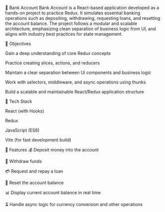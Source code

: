 🏦 Bank Account
Bank Account is a React-based application developed as a hands-on project to practice Redux. It simulates essential banking operations such as depositing, withdrawing, requesting loans, and resetting the account balance. The project follows a modular and scalable architecture, emphasizing clean separation of business logic from UI, and aligns with industry best practices for state management.

🎯 Objectives

Gain a deep understanding of core Redux concepts

Practice creating slices, actions, and reducers

Maintain a clear separation between UI components and business logic

Work with selectors, middleware, and async operations using thunks

Build a scalable and maintainable React/Redux application structure

🔧 Tech Stack

React (with Hooks)

Redux

JavaScript (ES6)

Vite (for fast development build)

🚀 Features
💰 Deposit money into the account

🏧 Withdraw funds

💳 Request and repay a loan

🔄 Reset the account balance

📊 Display current account balance in real time

⏳ Handle async logic for currency conversion and other operations
